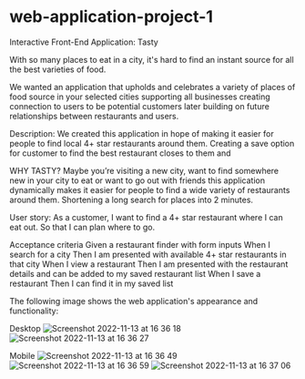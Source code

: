 # web-application-project-1

Interactive Front-End Application: Tasty 

With so many places to eat in a city, it's hard to find an instant source for all the best varieties of food.

We wanted an application that upholds and celebrates a variety of places of food source in your selected cities supporting all businesses creating connection to users to be potential customers later building on future relationships between restaurants and users.

Description:
We created this application in hope of making it easier for people to find local 4+ star restaurants around them. Creating a save option for customer to find the best restaurant closes to them and

WHY TASTY?
Maybe you’re visiting a new city, want to find somewhere new in your city to eat or want to go out with friends this application dynamically makes it easier for people to find a wide variety of restaurants around them. Shortening a long search for places into 2 minutes. 

User story:
As a customer, I want to find a 4+ star restaurant where I can eat out. So that I can plan where to go. 

Acceptance criteria
Given a restaurant finder with form inputs
When I search for a city
Then I am presented with available 4+ star restaurants in that city
When I view a restaurant 
Then I am presented with the restaurant details and can be added to my saved restaurant list
When I save a restaurant 
Then I can find it in my saved list

The following image shows the web application's appearance and functionality:

Desktop 
![Screenshot 2022-11-13 at 16 36 18](https://user-images.githubusercontent.com/113905067/201533072-008bf867-6be9-43f8-a8c8-f40d7fccfe92.png)
![Screenshot 2022-11-13 at 16 36 27](https://user-images.githubusercontent.com/113905067/201533108-e693f9f7-e130-43e6-99a0-588085c02611.png)

Mobile 
![Screenshot 2022-11-13 at 16 36 49](https://user-images.githubusercontent.com/113905067/201533118-1e8520ed-dde7-4695-bcbc-9159485fc29d.png)
![Screenshot 2022-11-13 at 16 36 59](https://user-images.githubusercontent.com/113905067/201533122-9ae18db5-6401-4822-9d6d-bf0745a79938.png)
![Screenshot 2022-11-13 at 16 37 06](https://user-images.githubusercontent.com/113905067/201533127-08a8c821-7698-40a4-b200-b45f0b5e24c9.png)
